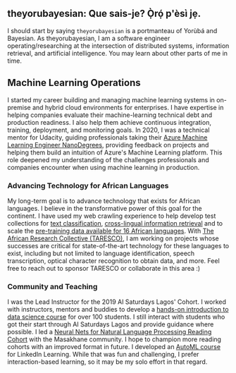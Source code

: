 ## theyorubayesian: Que sais-je? Ọ̀rọ́ p'èsì jẹ.

I should start by saying `theyorubayesian` is a portmanteau of Yorùbá and Bayesian.
As theyorubayesian, I am a software engineer operating/researching at the intersection of distributed systems, information retrieval, and artificial intelligence.
You may learn about other parts of me in time.

## Machine Learning Operations

I started my career building and managing machine learning systems in on-premise and hybrid cloud environments for enterprises.
I have expertise in helping companies evaluate their machine-learning technical debt and production readiness.
I also help them achieve continuous integration, training, deployment, and monitoring goals.
In 2020, I was a technical mentor for Udacity, guiding professionals taking their [Azure Machine Learning Engineer NanoDegrees](https://www.udacity.com/course/machine-learning-engineer-for-microsoft-azure-nanodegree--nd00333), providing feedback on projects and helping them build an intuition of Azure's Machine Learning platform.
This role deepened my understanding of the challenges professionals and companies encounter when using machine learning in production.

### Advancing Technology for African Languages

My long-term goal is to advance technology that exists for African languages.
I believe in the transformative power of this goal for the continent.
I have used my web crawling experience to help develop test collections for [text classification](https://aclanthology.org/2023.ijcnlp-main.10/), [cross-lingual information retrieval](https://dl.acm.org/doi/10.1145/3626772.3657884) and to scale the [pre-training data available for 16 African languages](https://aclanthology.org/2023.emnlp-main.11/).
With [The African Research Collective (TARESCO)](https://huggingface.co/taresco), I am working on projects whose successes are critical for state-of-the-art technology for these languages to exist, including but not limited to language identification, speech transcription, optical character recognition to obtain data, and more.
Feel free to reach out to sponsor TARESCO or collaborate in this area :) 

### Community and Teaching

I was the Lead Instructor for the 2019 AI Saturdays Lagos' Cohort.
I worked with instructors, mentors and buddies to develop a [hands-on introduction to data science course](https://github.com/AISaturdaysLagos/cohort7_practicals) for over 100 students.
I still interact with students who got their start through AI Saturdays Lagos and provide guidance where possible.
I led a [Neural Nets for Natural Language Processing Reading Cohort](https://akintunde.notion.site/Masakhane-Study-NLP-Homepage-816ac23d50e54d568f991129e04f0bda) with the Masakhane community.
I hope to champion more reading cohorts with an improved format in future.
I developed an [AutoML course](https://www.linkedin.com/learning/automl-build-production-ready-models-quickly/apply-machine-learning-to-problems) for LinkedIn Learning. While that was fun and challenging, I prefer interaction-based learning, so it may be my solo effort in that regard.

<!--
**theyorubayesian/theyorubayesian** is a ✨ _special_ ✨ repository because its `README.md` (this file) appears on your GitHub profile.

Here are some ideas to get you started:

- 🔭 I’m currently working on ...
- 🌱 I’m currently learning ...
- 👯 I’m looking to collaborate on ...
- 🤔 I’m looking for help with ...
- 💬 Ask me about ...
- 📫 How to reach me: ...
- 😄 Pronouns: ...
- ⚡ Fun fact: ...
-->
